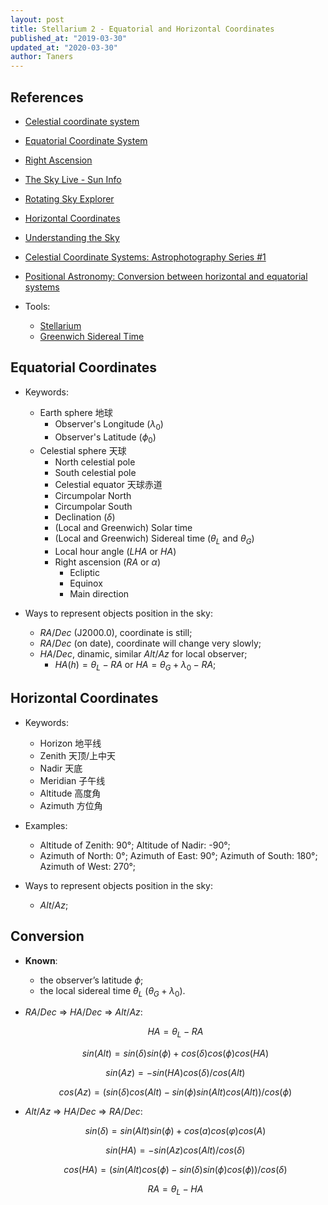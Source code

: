 ```yaml
---
layout: post
title: Stellarium 2 - Equatorial and Horizontal Coordinates
published_at: "2019-03-30"
updated_at: "2020-03-30"
author: Taners
---
```


## References

- [Celestial coordinate system](https://en.wikipedia.org/wiki/Celestial_coordinate_system)

- [Equatorial Coordinate System](http://astronomy.swin.edu.au/cosmos/E/Equatorial+Coordinate+System)

- [Right Ascension](http://astronomy.swin.edu.au/cosmos/R/Right+Ascension)

- [The Sky Live - Sun Info](https://theskylive.com/sun-info)

- [Rotating Sky Explorer](https://gateway.golabz.eu/embed/apps/c53a2e03-ff8f-4aa9-a986-a171896a7919/app.html)

- [Horizontal Coordinates](https://en.wikipedia.org/wiki/Horizontal_coordinate_system)

- [Understanding the Sky](https://www.youtube.com/watch?v=i2e0aRtwsCY&list=PLrAnGxL8nxOHzZi2QikEwZAilC4opr18R)

- [Celestial Coordinate Systems: Astrophotography Series #1](https://www.youtube.com/watch?v=r2mQzJqBaN4&t=3211s)

- [Positional Astronomy: Conversion between horizontal and equatorial systems](http://star-www.st-and.ac.uk/~fv/webnotes/chapter7.htm)

- Tools:

  - [Stellarium](https://tane-rs.github.io/2020/03/30/00.html)
  - [Greenwich Sidereal Time](https://eco.mtk.nao.ac.jp/cgi-bin/koyomi/cande/gst_en.cgi)

## Equatorial Coordinates

- Keywords:
  - Earth sphere     地球
    - Observer's Longitude ($\lambda_0$)
    - Observer's Latitude ($\phi_0$)
  - Celestial sphere 天球
    - North celestial pole
    - South celestial pole
    - Celestial equator 天球赤道
    - Circumpolar North
    - Circumpolar South
    - Declination ($\delta$)
    - (Local and Greenwich) Solar time
    - (Local and Greenwich) Sidereal time ($\theta_L$ and $\theta_G$)
    - Local hour angle ($LHA$ or $HA$)
    - Right ascension ($RA$ or $\alpha$)
      - Ecliptic
      - Equinox
      - Main direction

- Ways to represent objects position in the sky:
  - $RA/Dec$ (J2000.0), coordinate is still;
  - $RA/Dec$ (on date), coordinate will change very slowly;
  - $HA/Dec$, dinamic, similar $Alt/Az$ for local observer;
    - $HA(h) = \theta_L - RA$ or $HA = \theta_G + \lambda_0 - RA$;

## Horizontal Coordinates

- Keywords:
  - Horizon  地平线
  - Zenith   天顶/上中天
  - Nadir    天底
  - Meridian 子午线
  - Altitude 高度角
  - Azimuth  方位角

- Examples:
  - Altitude of Zenith: 90°; Altitude of Nadir: -90°;
  - Azimuth of North: 0°; Azimuth of East: 90°; Azimuth of South: 180°; Azimuth of West: 270°;

- Ways to represent objects position in the sky:
  - $Alt/Az$;

## Conversion

- **Known**:
  - the observer’s latitude $\phi$;
  - the local sidereal time $\theta_L$ ($\theta_G + \lambda_0$).

- $RA/Dec$ => $HA/Dec$ => $Alt/Az$:

  $$ HA = \theta_L - RA $$

  $$ sin(Alt) = sin(\delta) sin(\phi) + cos(\delta) cos(\phi) cos(HA) $$

  $$ sin(Az) = - sin(HA) cos(\delta) / cos(Alt) $$

  $$ cos(Az) = ( sin(\delta) cos(Alt) - sin(\phi) sin(Alt) cos(Alt) ) / cos(\phi) $$

- $Alt/Az$ => $HA/Dec$ => $RA/Dec$:

  $$ sin(\delta) = sin(Alt)sin(\phi) + cos(a) cos(φ) cos(A) $$

  $$ sin(HA) = - sin(Az) cos(Alt) / cos(\delta) $$

  $$ cos(HA) = ( sin(Alt) cos(\phi) - sin(\delta) sin(\phi) cos(\phi) ) / cos(\delta) $$

  $$ RA = \theta_L - HA $$
